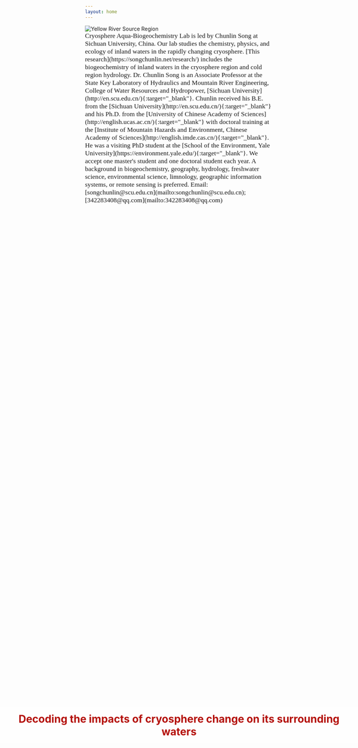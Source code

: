 ```yaml
---
layout: home
---
```


<div class="full-width-container">
  <img class="full-width-image" src="http://songchunlin.net/files/images/Yellow_river_source_region.jpg" alt="Yellow River Source Region">
  <div style="
    position: absolute;
    top: 50%;
    left: 50%;
    transform: translate(-50%, -50%);
    width: 100vw;
    background-color: rgba(255, 255, 255, 0.4);
    color: #b4100a;
    text-align: center;
    padding: 0.5em;
    font-size: 2em;
    font-weight: bold;
  ">
    Decoding the impacts of cryosphere change on its surrounding waters
  </div>
</div>

<span style="font-family: Georgia, Kaiti; font-size: 1.1rem;">
Cryosphere Aqua-Biogeochemistry Lab is led by Chunlin Song at Sichuan University, China. Our lab studies the chemistry, physics, and ecology of inland waters in the rapidly changing cryosphere. [This research](https://songchunlin.net/research/) includes the biogeochemistry of inland waters in the cryosphere region and cold region hydrology.</span>

<span style="font-family: Georgia, Kaiti; font-size: 1.1rem;">
Dr. Chunlin Song is an Associate Professor at the State Key Laboratory of Hydraulics and Mountain River Engineering, College of Water Resources and Hydropower, [Sichuan University](http://en.scu.edu.cn/){:target="_blank"}. Chunlin received his B.E. from the [Sichuan University](http://en.scu.edu.cn/){:target="_blank"} and his Ph.D. from the [University of Chinese Academy of Sciences](http://english.ucas.ac.cn/){:target="_blank"} with doctoral training at the [Institute of Mountain Hazards and Environment, Chinese Academy of Sciences](http://english.imde.cas.cn/){:target="_blank"}. He was a visiting PhD student at the [School of the Environment, Yale University](https://environment.yale.edu/){:target="_blank"}. </span>

<span style="font-family: Georgia, Kaiti; font-size: 1.1rem;">
We accept one master's student and one doctoral student each year. A background in biogeochemistry, geography, hydrology, freshwater science, environmental science, limnology, geographic information systems, or remote sensing is preferred.</span>

<span style="font-family: Georgia, Kaiti; font-size: 1.1rem;">
Email: [songchunlin@scu.edu.cn](mailto:songchunlin@scu.edu.cn); [342283408@qq.com](mailto:342283408@qq.com)
</span>
